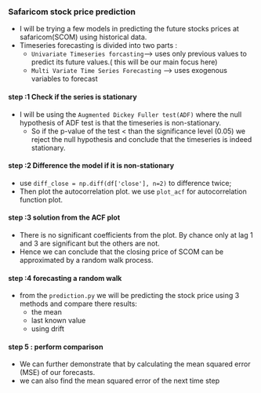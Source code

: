 ### Safaricom stock price prediction 
- I will be trying a few models in predicting the future stocks prices at safaricom(SCOM) using historical data. 
- Timeseries forecasting is divided into two parts : 
    - `Univariate Timeseries forcasting`--> uses only previous values to predict its future values.( this will be our main focus here) 
    - `Multi Variate Time Series Forecasting` --> uses exogenous variables to forecast

#### step :1 Check if the series is stationary
- I will be using the `Augmented Dickey Fuller test(ADF)`  where the null hypothesis of ADF test is that the timeseries is non-stationary.
    - So if the p-value of the test < than the significance level (0.05) we reject the null hypothesis and conclude that the timeseries is indeed stationary.

#### step :2 Difference the model if it is non-stationary 
- use `diff_close = np.diff(df['close'], n=2)` to difference twice;
- Then plot the autocorrelation plot. we use `plot_acf` for autocorrelation function plot.

#### step :3 solution from the ACF plot
- There is no significant coefficients from the plot. By chance only at lag 1 and 3 are significant but the others are not.
- Hence we can conclude that the closing price of SCOM can be approximated by a random walk process.

#### step :4 forecasting a random walk
- from the `prediction.py` we will be predicting the stock price using 3 methods and compare there results:
    - the mean
    - last known value 
    - using drift 

    
#### step 5 : perform comparison 
- We can further demonstrate that by calculating the mean squared error (MSE) of our
forecasts.
- we can also find the mean squared error of the next time step
